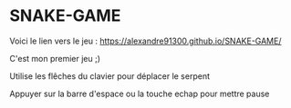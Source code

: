 # SNAKE-GAME

Voici le lien vers le jeu : https://alexandre91300.github.io/SNAKE-GAME/

C'est mon premier jeu ;)

Utilise les flêches du clavier pour déplacer le serpent

Appuyer sur la barre d'espace ou la touche echap pour mettre pause
